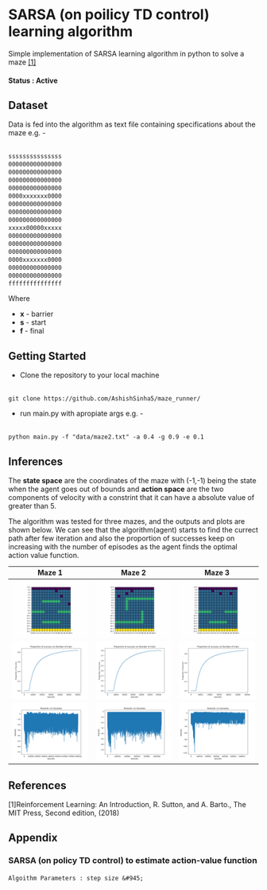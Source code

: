 # SARSA (on poilicy TD control) learning algorithm
Simple implementation of SARSA learning algorithm in python  to solve a maze [[1]](#1)

#### Status : Active

## Dataset 
Data is fed into the algorithm as text file containing specifications about the maze e.g. - 
<pre><code>
sssssssssssssss
000000000000000
000000000000000
000000000000000
000000000000000
0000xxxxxxx0000
000000000000000
000000000000000
000000000000000
xxxxx00000xxxxx
000000000000000
000000000000000
000000000000000
0000xxxxxxx0000
000000000000000
000000000000000
fffffffffffffff
</code></pre>
Where
- **x** - barrier
- **s** - start
- **f** - final

## Getting Started
- Clone the repository to your local machine
<pre><code>
git clone https://github.com/AshishSinha5/maze_runner/
</pre></code>
- run main.py with apropiate args e.g. - 
<pre><code>
python main.py -f "data/maze2.txt" -a 0.4 -g 0.9 -e 0.1
</pre></code>

## Inferences
The **state space** are the coordinates of the maze with (-1,-1) being the state when the agent goes out of bounds and **action space** are the two components of velocity with a constrint that it can have a absolute value of greater than 5.

The algorithm was tested for three mazes, and the outputs and plots are shown below. We can see that the algorithm(agent) starts to find the currect path after few iteration and also the proportion of successes keep on increasing with the number of episodes as the agent finds the optimal action value function.

Maze 1             |          Maze 2 |                   Maze 3
:-------------------------:|:-------------------------:|:-------------------------:|
![maze 1 gif](https://github.com/AshishSinha5/maze_runner/blob/master/outputs/maze1.gif)  |  ![maze 2 gif](https://github.com/AshishSinha5/maze_runner/blob/master/outputs/maze2.gif)|  ![maze 3 gif](https://github.com/AshishSinha5/maze_runner/blob/master/outputs/maze3.gif)
![maze 1 succ](https://github.com/AshishSinha5/maze_runner/blob/master/plots/maze1_prop_succ.png) | ![maze 2 succ](https://github.com/AshishSinha5/maze_runner/blob/master/plots/maze2_prop_succ.png) | ![maze 3 succ](https://github.com/AshishSinha5/maze_runner/blob/master/plots/maze3_prop_succ.png)
![maze 1 rewards](https://github.com/AshishSinha5/maze_runner/blob/master/plots/maze1_rewards.png) | ![maze 2 rewards](https://github.com/AshishSinha5/maze_runner/blob/master/plots/maze2_rewards.png) |![maze 3 rewards](https://github.com/AshishSinha5/maze_runner/blob/master/plots/maze3_rewards.png) 

## References
<a id = "1">[1]</a>Reinforcement Learning: An Introduction, R. Sutton, and A. Barto., The MIT Press, Second edition, (2018)

## Appendix
### SARSA (on policy TD control) to estimate action-value function
```
Algoithm Parameters : step size &#945;
```
